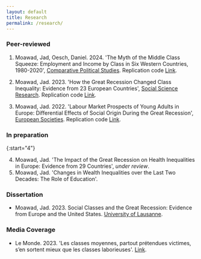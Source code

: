 ```yaml
---
layout: default
title: Research
permalink: /research/
---
```


### Peer-reviewed

1. Moawad, Jad, Oesch, Daniel. 2024. 'The Myth of the Middle Class Squeeze: Employment and Income by Class in Six Western Countries, 1980-2020', [Comparative Political Studies](https://journals.sagepub.com/doi/full/10.1177/00104140241271166). Replication code [Link](https://github.com/jad-moawad/How-the-Great-Recession-Changed-Class-Inequality-Evidence-from-23-European-Countries).
   
2. Moawad, Jad. 2023. 'How the Great Recession Changed Class Inequality: Evidence from 23 European Countries', [Social Science Research](https://doi.org/10.1016/j.ssresearch.2022.102829). Replication code [Link](https://github.com/jad-moawad/How-the-Great-Recession-Changed-Class-Inequality-Evidence-from-23-European-Countries).

3. Moawad, Jad. 2022. 'Labour Market Prospects of Young Adults in Europe: Differential Effects of Social Origin During the Great Recession', [European Societies](https://doi.org/10.1080/14616696.2022.2043409). Replication code [Link](https://github.com/jad-moawad/Labour-Market-Prospects-of-Young-Adults-in-Europe).

### In preparation

{:start="4"}
    
4. Moawad, Jad. 'The Impact of the Great Recession on Health Inequalities in Europe: Evidence from 29 Countries', *under review*.
5. Moawad, Jad. 'Changes in Wealth Inequalities over the Last Two Decades: The Role of Education'.  

   
### Dissertation

- Moawad, Jad. 2023. Social Classes and the Great Recession: Evidence from Europe and the United States. [University of Lausanne](https://serval.unil.ch/resource/serval:BIB_F2CCAF5D9099.P001/REF).
  

### Media Coverage

- Le Monde. 2023. 'Les classes moyennes, partout prétendues victimes, s’en sortent mieux que les classes laborieuses'. [Link](https://www.lemonde.fr/idees/article/2023/06/21/les-classes-moyennes-partout-pretendues-victimes-s-en-sortent-mieux-que-les-classes-laborieuses_6178624_3232.html).
